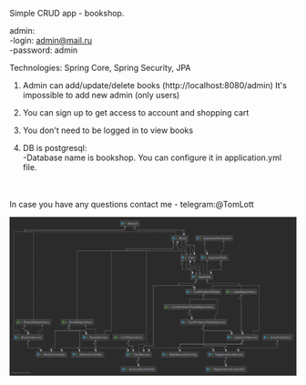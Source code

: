 Simple CRUD app - bookshop.

admin:<br>
-login: admin@mail.ru<br>
-password: admin

Technologies: Spring Core, Spring Security, JPA

1) Admin can add/update/delete books (http://localhost:8080/admin) It's impossible to add new admin (only users)<br>
   
2) You can sign up to get access to account and shopping cart<br>
3) You don't need to be logged in to view books
4) DB is postgresql:<br>
-Database name is bookshop. You can configure it in application.yml file.

<br><br>
   In case you have any questions contact me - telegram:@TomLott

![alt tag](:Users:itollett:IdeaProjects:bookshop.png)